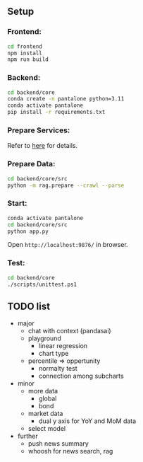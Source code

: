 ## Setup

### Frontend:

```bash
cd frontend
npm install
npm run build
```

### Backend:

```bash
cd backend/core
conda create -n pantalone python=3.11
conda activate pantalone
pip install -r requirements.txt
```

### Prepare Services:

Refer to [here](backend/third-party/readme.md) for details.

### Prepare Data:

```bash
cd backend/core/src
python -m rag.prepare --crawl --parse
```

### Start:

```bash
conda activate pantalone
cd backend/core/src
python app.py
```

Open `http://localhost:9876/` in browser.

### Test:

```bash
cd backend/core
./scripts/unittest.ps1
```

## TODO list

- major
  - chat with context (pandasai)
  - playground
    - linear regression
    - chart type
  - percentile => oppertunity
    - normalty test
    - connection among subcharts
- minor
  - more data
    - global
    - bond
  - market data
    - dual y axis for YoY and MoM data
  - select model
- further
  - push news summary
  - whoosh for news search, rag
